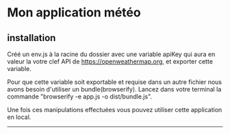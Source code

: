 # Mon application météo

## installation
Créé un env.js à la racine du dossier avec une variable apiKey qui aura en valeur la votre clef API de https://openweathermap.org, et exporter cette variable.

Pour que cette variable soit exportable et requise dans un autre fichier nous avons besoin d'utiliser un bundle(browserify). Lancez dans votre terminal la commande "browserify -e app.js -o dist/bundle.js".

Une fois ces manipulations effectuées vous pouvez utiliser cette application en local.
____